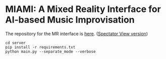 # MIAMI: A Mixed Reality Interface for AI-based Music Improvisation

The repository for the MR interface is [here](https://github.com/ryorod/MIAMI_interface). ([Spectator View version](https://github.com/ryorod/MIAMI_SpectatorView))

`cd server`  
`pip install -r requirements.txt`  
`python main.py --separate_mode --verbose`
